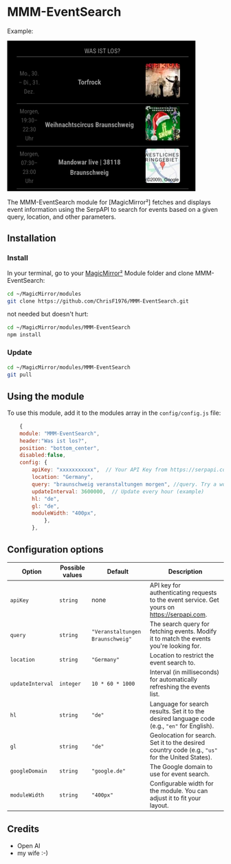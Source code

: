 # MMM-EventSearch

Example:

![Example of MMM-EventSearch](./MMM-EventSearch.png)

The MMM-EventSearch module for [MagicMirror²] fetches and displays event information using the SerpAPI to search for events based on a given query, location, and other parameters.


## Installation

### Install

In your terminal, go to your [MagicMirror²][mm] Module folder and clone MMM-EventSearch:

```bash
cd ~/MagicMirror/modules
git clone https://github.com/ChrisF1976/MMM-EventSearch.git
```

not needed but doesn't hurt: 
```bash
cd ~/MagicMirror/modules/MMM-EventSearch
npm install
```

### Update

```bash
cd ~/MagicMirror/modules/MMM-EventSearch
git pull
```

## Using the module

To use this module, add it to the modules array in the `config/config.js` file:

```js
	{
	module: "MMM-EventSearch",
	header:"Was ist los?",
  	position: "bottom_center",
	disabled:false,
 	config: {
		apiKey: "xxxxxxxxxxx",  // Your API Key from https://serpapi.com
		location: "Germany",
		query: "braunschweig veranstaltungen morgen", //query. Try a working query for you on google
		updateInterval: 3600000,  // Update every hour (example)
		hl: "de",
		gl: "de",
		moduleWidth: "400px",
        	},
        },
```

## Configuration options

Option|Possible values|Default|Description
------|---------------|-------|-----------
`apiKey`|`string`|none|API key for authenticating requests to the event service. Get yours on https://serpapi.com.
`query`|`string`|`"Veranstaltungen Braunschweig"`|The search query for fetching events. Modify it to match the events you're looking for.
`location`|`string`|`"Germany"`|Location to restrict the event search to.
`updateInterval`|`integer`|`10 * 60 * 1000`|Interval (in milliseconds) for automatically refreshing the events list.
`hl`|`string`|`"de"`|Language for search results. Set it to the desired language code (e.g., `"en"` for English).
`gl`|`string`|`"de"`|Geolocation for search. Set it to the desired country code (e.g., `"us"` for the United States).
`googleDomain`|`string`|`"google.de"`|The Google domain to use for event search.
`moduleWidth`|`string`|`"400px"`|Configurable width for the module. You can adjust it to fit your layout.


## Credits
- Open AI
- my wife :-)

[mm]: https://github.com/MagicMirrorOrg/MagicMirror
